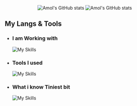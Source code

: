 <!--- Stats --->
<p align="center">
  <img src="https://github-readme-stats.vercel.app/api?username=AmolKumarGupta&show_icons=true&theme=transparent&hide_border=true&hide_rank=true" alt="Amol's GitHub stats" />
  <img src="https://github-readme-stats.vercel.app/api/top-langs/?username=AmolKumarGupta&theme=transparent&hide_border=true&&layout=compact&langs_count=7" alt="Amol's GitHub stats" />
</p>

## My Langs & Tools
  
- ### I am Working with
  ![My Skills](https://skillicons.dev/icons?i=php,laravel,mysql,jquery,react,nodejs,bootstrap,tailwind&theme=dark)
  
- ### Tools I used
  ![My Skills](https://skillicons.dev/icons?i=linux,regex,git,github,githubactions,devto,postman,vim,vscode,vite,figma&theme=dark)

- ### What i know Tiniest bit
  ![My Skills](https://skillicons.dev/icons?i=wordpress,go,express,cpp,bash,ts,python&theme=dark)
